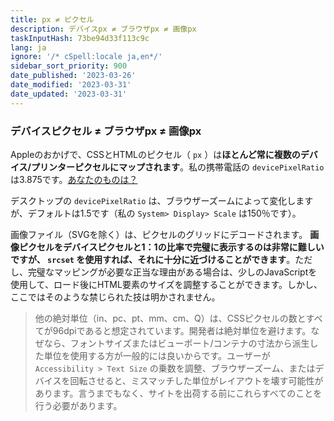 ```yaml
---
title: px ≠ ピクセル
description: デバイスpx ≠ ブラウザpx ≠ 画像px
taskInputHash: 73be94d33f113c9c
lang: ja
ignore: '/* cSpell:locale ja,en*/'
sidebar_sort_priority: 900
date_published: '2023-03-26'
date_modified: '2023-03-31'
date_updated: '2023-03-31'
---
```

### デバイスピクセル ≠ ブラウザpx ≠ 画像px

Appleのおかげで、CSSとHTMLのピクセル（ `px` ）は**ほとんど常に複数のデバイス/プリンターピクセルにマップされます**。私の携帯電話の `devicePixelRatio` は3.875です。[あなたのものは？](https://www.mydevice.io/)

デスクトップの `devicePixelRatio` は、ブラウザーズームによって変化しますが、デフォルトは1.5です（私の `System> Display> Scale` は150％です）。

画像ファイル（SVGを除く）は、ピクセルのグリッドにデコードされます。 **画像ピクセルをデバイスピクセルと1：1の比率で完璧に表示するのは非常に難しいですが、 `srcset` を使用すれば、それに十分に近づけることができます**。ただし、完璧なマッピングが必要な正当な理由がある場合は、少しのJavaScriptを使用して、ロード後にHTML要素のサイズを調整することができます。しかし、ここではそのような禁じられた技は明かされません。

> 他の絶対単位（in、pc、pt、mm、cm、Q）は、CSSピクセルの数とすべてが96dpiであると想定されています。開発者は絶対単位を避けます。なぜなら、フォントサイズまたはビューポート/コンテナの寸法から派生した単位を使用する方が一般的には良いからです。ユーザーが `Accessibility > Text Size` の乗数を調整、ブラウザーズーム、またはデバイスを回転させると、ミスマッチした単位がレイアウトを壊す可能性があります。言うまでもなく、サイトを出荷する前にこれらすべてのことを行う必要があります。
